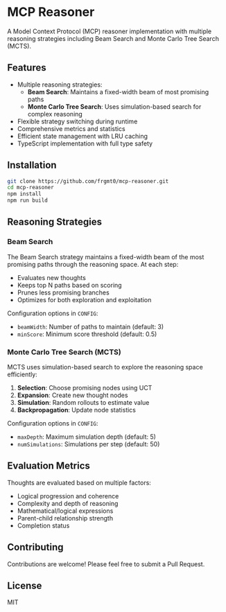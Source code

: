 # MCP Reasoner

A Model Context Protocol (MCP) reasoner implementation with multiple reasoning strategies including Beam Search and Monte Carlo Tree Search (MCTS).

## Features

- Multiple reasoning strategies:
  - **Beam Search**: Maintains a fixed-width beam of most promising paths
  - **Monte Carlo Tree Search**: Uses simulation-based search for complex reasoning
- Flexible strategy switching during runtime
- Comprehensive metrics and statistics
- Efficient state management with LRU caching
- TypeScript implementation with full type safety

## Installation

```bash
git clone https://github.com/frgmt0/mcp-reasoner.git
cd mcp-reasoner
npm install
npm run build

```

## Reasoning Strategies

### Beam Search

The Beam Search strategy maintains a fixed-width beam of the most promising paths through the reasoning space. At each step:

- Evaluates new thoughts
- Keeps top N paths based on scoring
- Prunes less promising branches
- Optimizes for both exploration and exploitation

Configuration options in `CONFIG`:
- `beamWidth`: Number of paths to maintain (default: 3)
- `minScore`: Minimum score threshold (default: 0.5)

### Monte Carlo Tree Search (MCTS)

MCTS uses simulation-based search to explore the reasoning space efficiently:

1. **Selection**: Choose promising nodes using UCT
2. **Expansion**: Create new thought nodes
3. **Simulation**: Random rollouts to estimate value
4. **Backpropagation**: Update node statistics

Configuration options in `CONFIG`:
- `maxDepth`: Maximum simulation depth (default: 5)
- `numSimulations`: Simulations per step (default: 50)

## Evaluation Metrics

Thoughts are evaluated based on multiple factors:

- Logical progression and coherence
- Complexity and depth of reasoning
- Mathematical/logical expressions
- Parent-child relationship strength
- Completion status

## Contributing

Contributions are welcome! Please feel free to submit a Pull Request.

## License

MIT

